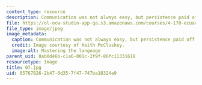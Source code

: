 ```yaml
---
content_type: resource
description: Communication was not always easy, but persistence paid off.
file: https://ol-ocw-studio-app-qa.s3.amazonaws.com/courses/4-170-ecuador-workshop-fall-2006/057678262b476d357f47747ba18324a9_07.jpg
file_type: image/jpeg
image_metadata:
  caption: Communication was not always easy, but persistence paid off.
  credit: Image courtesy of Keith McCluskey.
  image-alt: Mastering the language
parent_uid: 8ab0d46b-c1a6-001c-2f9f-86fc11331618
resourcetype: Image
title: 07.jpg
uid: 05767826-2b47-6d35-7f47-747ba18324a9
---
```

